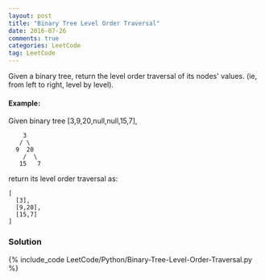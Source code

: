 ```yaml
---
layout: post
title: "Binary Tree Level Order Traversal"
date: 2016-07-26
comments: true
categories: LeetCode
tag: LeetCode
---
```


Given a binary tree, return the level order traversal of its nodes' values. (ie, from left to right, level by level).

#### Example:
Given binary tree [3,9,20,null,null,15,7],
```
    3
   / \
  9  20
    /  \
   15   7
```
return its level order traversal as:
```
[
  [3],
  [9,20],
  [15,7]
]
```

<!--more-->
### Solution
{% include_code LeetCode/Python/Binary-Tree-Level-Order-Traversal.py %}
